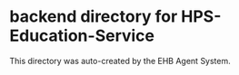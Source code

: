 # backend directory for HPS-Education-Service

This directory was auto-created by the EHB Agent System.